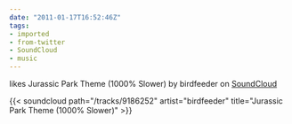 ```yaml
---
date: "2011-01-17T16:52:46Z"
tags:
- imported
- from-twitter
- SoundCloud
- music
---
```

likes Jurassic Park Theme \(1000% Slower) by birdfeeder on [SoundCloud](/tags/SoundCloud)

{{< soundcloud path="/tracks/9186252" artist="birdfeeder" title="Jurassic Park Theme (1000% Slower)" >}}
